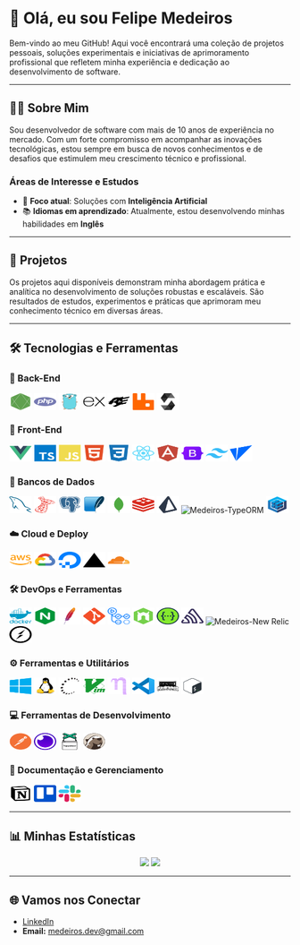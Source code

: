 # 👋 Olá, eu sou Felipe Medeiros

Bem-vindo ao meu GitHub! Aqui você encontrará uma coleção de projetos pessoais, soluções experimentais e iniciativas de aprimoramento profissional que refletem minha experiência e dedicação ao desenvolvimento de software.

---

## 👨‍💻 Sobre Mim

Sou desenvolvedor de software com mais de 10 anos de experiência no mercado. Com um forte compromisso em acompanhar as inovações tecnológicas, estou sempre em busca de novos conhecimentos e de desafios que estimulem meu crescimento técnico e profissional.

### Áreas de Interesse e Estudos

- 🤖 **Foco atual**: Soluções com **Inteligência Artificial**
- 📚 **Idiomas em aprendizado**: Atualmente, estou desenvolvendo minhas habilidades em **Inglês**

---

## 🚀 Projetos

Os projetos aqui disponíveis demonstram minha abordagem prática e analítica no desenvolvimento de soluções robustas e escaláveis. São resultados de estudos, experimentos e práticas que aprimoram meu conhecimento técnico em diversas áreas.

---

## 🛠️ Tecnologias e Ferramentas

### 🚀 Back-End
<div>
 <img title="NodeJS" alt="Medeiros-NodeJS" height="30" width="40" src="https://raw.githubusercontent.com/devicons/devicon/master/icons/nodejs/nodejs-plain.svg">
 <img title="PHP" alt="Medeiros-PHP" height="30" width="40" src="https://raw.githubusercontent.com/devicons/devicon/master/icons/php/php-plain.svg">
 <img title="GO" alt="Medeiros-GO" height="30" width="40" src="https://raw.githubusercontent.com/devicons/devicon/master/icons/go/go-original.svg">
 <img title="Express" alt="Medeiros-Express" height="30" width="40" src="https://raw.githubusercontent.com/devicons/devicon/master/icons/express/express-original.svg">
 <img title="Fastify" alt="Medeiros-Fastify" height="30" width="40" src="https://raw.githubusercontent.com/devicons/devicon/master/icons/fastify/fastify-original.svg">
 <img title="RabbitMQ" alt="Medeiros-RabbitMQ" height="30" width="40" src="https://raw.githubusercontent.com/devicons/devicon/master/icons/rabbitmq/rabbitmq-original.svg">
 <img title="Solidity" alt="Medeiros-Solidity" height="30" width="40" src="https://raw.githubusercontent.com/devicons/devicon/master/icons/solidity/solidity-original.svg">
</div>

### 🎨 Front-End
<div>
 <img title="VueJS" alt="Medeiros-VueJS" height="30" width="40" src="https://raw.githubusercontent.com/devicons/devicon/master/icons/vuejs/vuejs-original.svg">
 <img title="TypeScript" alt="Medeiros-TypeScript" height="30" width="40" src="https://raw.githubusercontent.com/devicons/devicon/master/icons/typescript/typescript-plain.svg">
 <img title="JavaScript" alt="Medeiros-JavaScript" height="30" width="40" src="https://raw.githubusercontent.com/devicons/devicon/master/icons/javascript/javascript-plain.svg">
 <img title="HTML5" alt="Medeiros-HTML5" height="30" width="40" src="https://raw.githubusercontent.com/devicons/devicon/master/icons/html5/html5-plain.svg">
 <img title="CSS3" alt="Medeiros-CSS3" height="30" width="40" src="https://raw.githubusercontent.com/devicons/devicon/master/icons/css3/css3-plain.svg">
 <img title="React" alt="Medeiros-React" height="30" width="40" src="https://raw.githubusercontent.com/devicons/devicon/master/icons/react/react-original.svg">
 <img title="Angular" alt="Medeiros-Angular" height="30" width="40" src="https://raw.githubusercontent.com/devicons/devicon/master/icons/angularjs/angularjs-plain.svg">
 <img title="Bootstrap" alt="Medeiros-Bootstrap" height="30" width="40" src="https://raw.githubusercontent.com/devicons/devicon/master/icons/bootstrap/bootstrap-original.svg">
 <img title="Tailwind CSS" alt="Medeiros-Tailwind" height="30" width="40" src="https://raw.githubusercontent.com/devicons/devicon/master/icons/tailwindcss/tailwindcss-original.svg">
 <img title="Vite" alt="Medeiros-Vite" height="30" width="40" src="https://raw.githubusercontent.com/devicons/devicon/master/icons/vite/vite-original.svg">
</div>

### 💾 Bancos de Dados
<div>
 <img title="MySQL" alt="Medeiros-MySQL" height="30" width="40" src="https://raw.githubusercontent.com/devicons/devicon/master/icons/mysql/mysql-original.svg">
 <img title="MSSQL" alt="Medeiros-MSSQL" height="30" width="40" src="https://raw.githubusercontent.com/devicons/devicon/master/icons/microsoftsqlserver/microsoftsqlserver-plain.svg">
 <img title="PostgreSQL" alt="Medeiros-PostgreSQL" height="30" width="40" src="https://raw.githubusercontent.com/devicons/devicon/master/icons/postgresql/postgresql-plain.svg">
 <img title="SQLite" alt="Medeiros-SQLite" height="30" width="40" src="https://raw.githubusercontent.com/devicons/devicon/master/icons/sqlite/sqlite-original.svg"> 
 <img title="MongoDB" alt="Medeiros-MongoDB" height="30" width="40" src="https://raw.githubusercontent.com/devicons/devicon/master/icons/mongodb/mongodb-plain.svg">
 <img title="Redis" alt="Medeiros-Redis" height="30" width="40" src="https://raw.githubusercontent.com/devicons/devicon/master/icons/redis/redis-plain.svg">
 <img title="Prisma" alt="Medeiros-Prisma" height="30" width="40" src="https://raw.githubusercontent.com/devicons/devicon/refs/heads/master/icons/prisma/prisma-original.svg">
 <img title="TypeORM" alt="Medeiros-TypeORM" height="30" width="40" src="https://avatars.githubusercontent.com/u/20165699?s=200&v=4">
 <img title="Sequelize" alt="Medeiros-Sequelize" height="30" width="40" src="https://raw.githubusercontent.com/devicons/devicon/master/icons/sequelize/sequelize-original.svg">
</div>

### ☁️ Cloud e Deploy
<div>
 <img title="AWS" alt="Medeiros-AWS" height="30" width="40" src="https://raw.githubusercontent.com/devicons/devicon/master/icons/amazonwebservices/amazonwebservices-plain-wordmark.svg">
 <img title="GCP" alt="Medeiros-GCP" height="30" width="40" src="https://raw.githubusercontent.com/devicons/devicon/master/icons/googlecloud/googlecloud-original.svg">
 <img title="DigitalOcean" alt="Medeiros-DigitalOcean" height="30" width="40" src="https://raw.githubusercontent.com/devicons/devicon/master/icons/digitalocean/digitalocean-original.svg">
 <img title="Vercel" alt="Medeiros-Vercel" height="30" width="40" src="https://raw.githubusercontent.com/devicons/devicon/refs/heads/master/icons/vercel/vercel-original.svg">
 <img title="Cloudflare" alt="Medeiros-Cloudflare" height="30" width="40" src="https://raw.githubusercontent.com/devicons/devicon/master/icons/cloudflare/cloudflare-original.svg">
</div>

### 🛠️ DevOps e Ferramentas
<div>
 <img title="Docker" alt="Medeiros-Docker" height="30" width="40" src="https://raw.githubusercontent.com/devicons/devicon/master/icons/docker/docker-plain-wordmark.svg">
 <img title="NGINX" alt="Medeiros-NGINX" height="30" width="40" src="https://raw.githubusercontent.com/devicons/devicon/master/icons/nginx/nginx-original.svg">
 <img title="Apache" alt="Medeiros-Apache" height="30" width="40" src="https://raw.githubusercontent.com/devicons/devicon/master/icons/apache/apache-original.svg">
 <img title="Git" alt="Medeiros-Git" height="30" width="40" src="https://raw.githubusercontent.com/devicons/devicon/master/icons/git/git-original.svg">
 <img title="GitHub Actions" alt="Medeiros-GitHub Actions" height="30" width="40" src="https://raw.githubusercontent.com/devicons/devicon/master/icons/githubactions/githubactions-original.svg">
 <img title="Nodemon" alt="Medeiros-Nodemon" height="30" width="40" src="https://raw.githubusercontent.com/devicons/devicon/master/icons/nodemon/nodemon-plain.svg">
 <img title="Swagger" alt="Medeiros-Swagger" height="30" width="40" src="https://raw.githubusercontent.com/devicons/devicon/master/icons/swagger/swagger-original.svg">
 <img title="Sentry" alt="Medeiros-Sentry" height="30" width="40" src="https://raw.githubusercontent.com/devicons/devicon/master/icons/sentry/sentry-original.svg">
 <img title="New Relic" alt="Medeiros-New Relic" height="30" width="40" src="https://raw.githubusercontent.com/simple-icons/simple-icons/develop/icons/newrelic.svg">
 <img title="Socket.IO" alt="Medeiros-Socket.IO" height="30" width="40" src="https://raw.githubusercontent.com/devicons/devicon/refs/heads/master/icons/socketio/socketio-original.svg">
</div>

### ⚙️ Ferramentas e Utilitários
<div>
 <img title="Windows Server" alt="Medeiros-Windows Server" height="30" width="40" src="https://raw.githubusercontent.com/devicons/devicon/master/icons/windows8/windows8-original.svg">
 <img title="Linux" alt="Medeiros-Linux" height="30" width="40" src="https://raw.githubusercontent.com/devicons/devicon/master/icons/linux/linux-original.svg">
 <img title="SSH" alt="Medeiros-SSH" height="30" width="40" src="https://raw.githubusercontent.com/devicons/devicon/master/icons/ssh/ssh-original.svg">
 <img title="Vim" alt="Medeiros-Vim" height="30" width="40" src="https://raw.githubusercontent.com/devicons/devicon/refs/heads/master/icons/vim/vim-plain.svg">
 <img title="Nano" alt="Medeiros-Nano" height="30" width="40" src="https://raw.githubusercontent.com/devicons/devicon/master/icons/nano/nano-plain.svg">
 <img title="VSCode" alt="Medeiros-VSCode" height="30" width="40" src="https://raw.githubusercontent.com/devicons/devicon/master/icons/vscode/vscode-original.svg">
 <img title="OhMyZsh" alt="Medeiros-OhMyZsh" height="30" width="40" src="https://raw.githubusercontent.com/devicons/devicon/master/icons/ohmyzsh/ohmyzsh-plain.svg">
 <img title="Shell Script" alt="Medeiros-Shell Script" height="30" width="40" src="https://raw.githubusercontent.com/devicons/devicon/master/icons/bash/bash-original.svg">
</div>

### 💻 Ferramentas de Desenvolvimento
<div>
 <img title="Postman" alt="Medeiros-Postman" height="30" width="40" src="https://raw.githubusercontent.com/devicons/devicon/master/icons/postman/postman-plain.svg">
 <img title="Insomnia" alt="Medeiros-Insomnia" height="30" width="40" src="https://raw.githubusercontent.com/devicons/devicon/master/icons/insomnia/insomnia-original.svg">
 <img title="Puppeteer" alt="Medeiros-Puppeteer" height="30" width="40" src="https://raw.githubusercontent.com/devicons/devicon/master/icons/puppeteer/puppeteer-original.svg">
 <img title="DBeaver" alt="Medeiros-DBeaver" height="30" width="40" src="https://raw.githubusercontent.com/devicons/devicon/master/icons/dbeaver/dbeaver-original.svg">
</div>

### 📝 Documentação e Gerenciamento
<div>
 <img title="Notion" alt="Medeiros-Notion" height="30" width="40" src="https://raw.githubusercontent.com/devicons/devicon/master/icons/notion/notion-original.svg">
 <img title="Trello" alt="Medeiros-Trello" height="30" width="40" src="https://raw.githubusercontent.com/devicons/devicon/master/icons/trello/trello-plain.svg">
 <img title="Slack" alt="Medeiros-Slack" height="30" width="40" src="https://raw.githubusercontent.com/devicons/devicon/master/icons/slack/slack-original.svg">
</div>

---

## 📊 Minhas Estatísticas

<div align="center">
 <img height="180em" src="https://github-readme-stats.vercel.app/api?username=fmedeiros95&show_icons=true&theme=monokai&include_all_commits=true&count_private=true"/>
 <img height="180em" src="https://github-readme-stats.vercel.app/api/top-langs/?username=fmedeiros95&layout=compact&langs_count=7&theme=monokai"/>
</div>

---

## 🌐 Vamos nos Conectar

- [LinkedIn](https://www.linkedin.com/in/fmedeiros95/)
- **Email:** medeiros.dev@gmail.com
